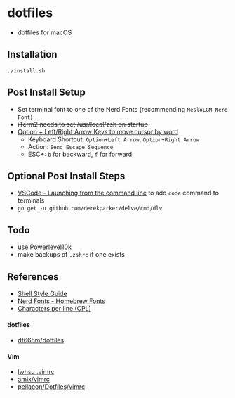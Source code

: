# dotfiles
- dotfiles for macOS

## Installation
```console
./install.sh
```

## Post Install Setup 
- Set terminal font to one of the Nerd Fonts (recommending `MesloLGM Nerd Font`)
- ~~iTerm2 needs to set /usr/local/zsh on startup~~
- [Option + Left/Right Arrow Keys to move cursor by word](http://tgmerritt.github.io/jekyll/update/2015/06/23/option-arrow-in-iterm2.html)
    - Keyboard Shortcut: `Option+Left Arrow`, `Option+Right Arrow`
    - Action: `Send Escape Sequence`
    - ESC+: `b` for backward, `f` for forward

## Optional Post Install Steps
- [VSCode - Launching from the command line](https://code.visualstudio.com/docs/setup/mac#_launching-from-the-command-line) to add `code` command to terminals
- `go get -u github.com/derekparker/delve/cmd/dlv`

## Todo
- use [Powerlevel10k](https://github.com/romkatv/powerlevel10k)
- make backups of `.zshrc` if one exists

## References
- [Shell Style Guide](https://google.github.io/styleguide/shellguide.html)
- [Nerd Fonts - Homebrew Fonts](https://github.com/ryanoasis/nerd-fonts#option-4-homebrew-fonts)
- [Characters per line (CPL)](https://en.wikipedia.org/wiki/Characters_per_line)

#### dotfiles
- [dt665m/dotfiles](https://github.com/dt665m/dotfiles)

#### Vim
- [lwhsu .vimrc](https://github.com/lwhsu/rc/blob/master/.vimrc)
- [amix/vimrc](https://github.com/amix/vimrc)
- [pellaeon/Dotfiles/vimrc](https://github.com/pellaeon/Dotfiles/blob/master/vimrc)